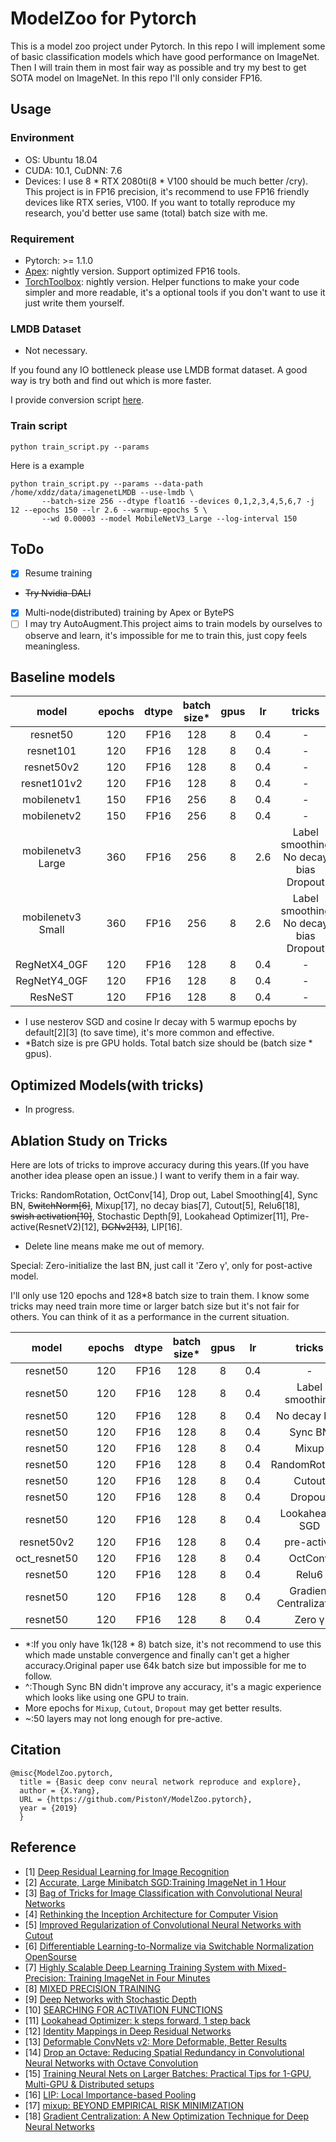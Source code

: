 # ModelZoo for Pytorch

This is a model zoo project under Pytorch. In this repo I will implement some of basic classification
models which have good performance on ImageNet. Then I will train them in most fair way as possible and
try my best to get SOTA model on ImageNet. In this repo I'll only consider FP16.


## Usage
### Environment
- OS: Ubuntu 18.04
- CUDA: 10.1, CuDNN: 7.6
- Devices: I use 8 * RTX 2080ti(8 * V100 should be much better /cry). This project is in FP16 precision, it's recommend to use FP16 friendly devices like 
RTX series, V100. If you want to totally reproduce my research, you'd better use same (total) batch size with me.

### Requirement
- Pytorch: >= 1.1.0
- [Apex](https://github.com/NVIDIA/apex): nightly version. Support optimized FP16 tools.
- [TorchToolbox](https://github.com/deeplearningforfun/torch-toolbox): nightly version.
Helper functions to make your code simpler and more readable, it's a optional tools
if you don't want to use it just write them yourself.

### LMDB Dataset
- Not necessary.

If you found any IO bottleneck please use LMDB format dataset. A good way is try both and find out
which is more faster.

I provide conversion script [here](scripts/generate_LMDB_dataset.py).

### Train script
```shell
python train_script.py --params
```
Here is a example
```shell
python train_script.py --params --data-path /home/xddz/data/imagenetLMDB --use-lmdb \
       --batch-size 256 --dtype float16 --devices 0,1,2,3,4,5,6,7 -j 12 --epochs 150 --lr 2.6 --warmup-epochs 5 \ 
       --wd 0.00003 --model MobileNetV3_Large --log-interval 150
```

## ToDo
- [x] Resume training
- ~~Try Nvidia-DALI~~
- [x] Multi-node(distributed) training by Apex or BytePS
- [ ] I may try AutoAugment.This project aims to train models by ourselves to observe and learn,
     it's impossible for me to train this, just copy feels meaningless.

## Baseline models

|model | epochs| dtype |batch size*|gpus  | lr  |  tricks|Params(M)/FLOPs  |top1/top5  |params/logs|
|:----:|:-----:|:-----:|:---------:|:----:|:---:|:------:|:---------------:|:---------:|:---------:|
|resnet50|120  |FP16   |128        |  8   |0.4  | -      | 25.6/4.1G       |77.36/-    |[Google Drive](https://drive.google.com/drive/folders/1orshUNj-4LroO2q-vyd45c_Iz7alQ50M?usp=sharing)|
|resnet101|120 |FP16   |128        |  8   |0.4  | -      | 44.7/7.8G       |79.13/94.38|[Google Drive](https://drive.google.com/drive/folders/1nmdpX39_9KidxxUXuL0uDYpDGjavQS0M?usp=sharing)|
|resnet50v2|120|FP16   |128        |  8   |0.4  | -      | 25.6/4.1G       |77.06/93.44|[Google Drive](https://drive.google.com/drive/folders/1W_GBANCv0eOQaTmDFZ-NrNJlUay5NP-C?usp=sharing)|
|resnet101v2|120|FP16  |128        |  8   |0.4  | -      | 44.6/7.8G       |78.90/94.39|[Google Drive](https://drive.google.com/drive/folders/1L4r5S9MciLUkBzzjZwZ-vlC2xH1O1Csj?usp=sharing)|
|mobilenetv1|150|FP16  |256        |  8   |0.4  | -      | 4.3/572.2M     |72.17/90.70|[Google Drive](https://drive.google.com/drive/folders/1n_4WTnh-anrszm1VCo35etmUsG7O4j9e?usp=sharing)|
|mobilenetv2|150|FP16  |256        |  8   |0.4  | -      | 3.5/305.3M     |71.94/90.59|[Google Drive](https://drive.google.com/drive/folders/1PqqyZ02L4h42KOVPSO6e9A0a_gVCir_b?usp=sharing)|
|mobilenetv3 Large|360|FP16  |256  |  8   |2.6  |Label smoothing No decay bias Dropout|   5.5/219M         |75.64/92.61 |[Google Drive](https://drive.google.com/drive/folders/1pZSDhNuSxSIyKq4Leyam9m5iQr1Xcpf6?usp=sharing)|
|mobilenetv3 Small|360|FP16  |256  |  8   |2.6  |Label smoothing No decay bias Dropout|   3.0/57.8M         |67.83/87.78 ||
|RegNetX4_0GF|120|FP16 |128        |  8   |0.4  | -      | 22.2/4.0G       |78.40/94.04||
|RegNetY4_0GF|120|FP16 |128        |  8   |0.4  | -      | 22.1/4.0G       |79.22/94.57||
|ResNeST     |120|FP16 |128        |  8   |0.4  | -      | 27.5/4.1G       |78.62/94.28||


- I use nesterov SGD and cosine lr decay with 5 warmup epochs by default[2][3] (to save time), it's more common and effective.
- *Batch size is pre GPU holds. Total batch size should be (batch size * gpus).


## Optimized Models(with tricks)
- In progress.

## Ablation Study on Tricks

Here are lots of tricks to improve accuracy during this years.(If you have another idea please open an issue.)
I want to verify them in a fair way.


Tricks: RandomRotation, OctConv[14], Drop out, Label Smoothing[4], Sync BN, ~~SwitchNorm[6]~~, Mixup[17], no decay bias[7], 
Cutout[5], Relu6[18], ~~swish activation[10]~~, Stochastic Depth[9], Lookahead Optimizer[11], Pre-active(ResnetV2)[12],
~~DCNv2[13]~~, LIP[16].

- Delete line means make me out of memory.

Special: Zero-initialize the last BN, just call it 'Zero γ', only for post-active model.

I'll only use 120 epochs and 128*8 batch size to train them.
I know some tricks may need train more time or larger batch size but it's not fair for others.
You can think of it as a performance in the current situation.


|model | epochs| dtype |batch size*|gpus  | lr  |  tricks|degree|top1/top5  |improve |params/logs|
|:----:|:-----:|:-----:|:---------:|:----:|:---:|:------:|:----:|:---------:|:------:|:----:|
|resnet50|120  |FP16   |128        | 8    |0.4  | -      |   -  |77.36/-    |baseline|[Google Drive](https://drive.google.com/drive/folders/1orshUNj-4LroO2q-vyd45c_Iz7alQ50M?usp=sharing)|
|resnet50|120  |FP16   |128        | 8    |0.4  |Label smoothing|smoothing=0.1|77.78/93.80 |**+0.42** |[Google Drive](https://drive.google.com/drive/folders/1CO8Fmbiy1TgEvdpU-KKV7AHIa7EanaqG?usp=sharing)|
|resnet50|120  |FP16   |128        | 8    |0.4  |No decay bias  |-            |77.28/93.61*|-0.08 |[Google Drive](https://drive.google.com/drive/folders/1oYC3EjLn-2nnWrS_UrhaP_3YY3uhWzhz?usp=sharing)|
|resnet50|120  |FP16   |128        | 8    |0.4  |Sync BN        |-            |77.31/93.49^|-0.05 |[Google Drive](https://drive.google.com/drive/folders/1QW2LSl7JsTcnCGM289N9wA-xkjkuhBvg?usp=sharing)|
|resnet50|120  |FP16   |128        | 8    |0.4  |Mixup          |alpha=0.2    |77.49/93.73 |**+0.13** |missing|
|resnet50|120  |FP16   |128        | 8    |0.4  |RandomRotation |degree=15    |76.64/93.28 |-1.15 |[Google Drive](https://drive.google.com/drive/folders/1FYmTVStop4VT5LA9RCPUbWPnzGsEJoCy?usp=sharing)|
|resnet50|120  |FP16   |128        | 8    |0.4  |Cutout         |read code    |77.44/93.62 |**+0.08** |[Google Drive](https://drive.google.com/drive/folders/1HhDTDkj6Zg_oJT-5TQZu1RP-CYs1fr3U?usp=sharing)|
|resnet50|120  |FP16   |128        | 8    |0.4  |Dropout        |rate=0.3     |77.11/93.58 |-0.25 |[Google Drive](https://drive.google.com/drive/folders/1sA6e8sewz-Za6ySUUJcLpiTjV9V1Fk8f?usp=sharing)|
|resnet50|120  |FP16   |128        | 8    |0.4  |Lookahead-SGD  |    -        |77.23/93.39 |-0.13 |[Google Drive](https://drive.google.com/drive/folders/1gC8pD7CDDQ7haBKhNBNqj8i9Xsk3cNla?usp=sharing)|
|resnet50v2|120  |FP16 |128        | 8    |0.4  |pre-active     |    -        |77.06/93.44~|-0.30 |[Google Drive](https://drive.google.com/drive/folders/1W_GBANCv0eOQaTmDFZ-NrNJlUay5NP-C?usp=sharing)|
|oct_resnet50|120  |FP16 |128      | 8    |0.4  |OctConv        |alpha=0.125  |-|-||
|resnet50|120  |FP16   |128        | 8    |0.4  |Relu6          |             |77.28/93.5  |-0.08 |[Google Drive](https://drive.google.com/drive/folders/1en9SQq2ZeswaZoTiYDAR_vQS3YAJU5gq?usp=sharing)|
|resnet50|120  |FP16   |128        | 8    |0.4  |Gradient Centralization|Conv only|77.40/93.57 |**+0.40**||
|resnet50|120  |FP16   |128        | 8    |0.4  |Zero γ         |             |77.24/- |**+0.24**||


- *:If you only have 1k(128 * 8) batch size, it's not recommend to use this which made unstable convergence and finally 
    can't get a higher accuracy.Original paper use 64k batch size but impossible for me to follow.
- ^:Though Sync BN didn't improve any accuracy, it's a magic experience which looks like using one GPU to train.
- More epochs for `Mixup`, `Cutout`, `Dropout` may get better results.
- ~:50 layers may not long enough for pre-active.

## Citation
```
@misc{ModelZoo.pytorch,
  title = {Basic deep conv neural network reproduce and explore},
  author = {X.Yang},
  URL = {https://github.com/PistonY/ModelZoo.pytorch},
  year = {2019}
  }
```

## Reference
- [1] [Deep Residual Learning for Image Recognition](https://arxiv.org/pdf/1512.03385.pdf)
- [2] [Accurate, Large Minibatch SGD:Training ImageNet in 1 Hour](https://arxiv.org/pdf/1706.02677.pdf)
- [3] [Bag of Tricks for Image Classification with Convolutional Neural Networks](https://arxiv.org/pdf/1812.01187.pdf)
- [4] [Rethinking the Inception Architecture for Computer Vision](https://arxiv.org/pdf/1512.00567.pdf)
- [5] [Improved Regularization of Convolutional Neural Networks with Cutout](https://arxiv.org/pdf/1708.04552.pdf)
- [6] [Differentiable Learning-to-Normalize via Switchable Normalization](https://arxiv.org/pdf/1806.10779.pdf) [OpenSourse](https://github.com/switchablenorms/Switchable-Normalization)
- [7] [Highly Scalable Deep Learning Training System with Mixed-Precision: Training ImageNet in Four Minutes](https://arxiv.org/pdf/1807.11205.pdf)
- [8] [MIXED PRECISION TRAINING](https://arxiv.org/pdf/1710.03740.pdf)
- [9] [Deep Networks with Stochastic Depth](https://arxiv.org/pdf/1603.09382.pdf)
- [10] [SEARCHING FOR ACTIVATION FUNCTIONS](https://arxiv.org/pdf/1710.05941.pdf)
- [11] [Lookahead Optimizer: k steps forward, 1 step back](https://arxiv.org/abs/1907.08610)
- [12] [Identity Mappings in Deep Residual Networks](https://arxiv.org/pdf/1603.05027.pdf)
- [13] [Deformable ConvNets v2: More Deformable, Better Results](https://arxiv.org/pdf/1811.11168.pdf)
- [14] [Drop an Octave: Reducing Spatial Redundancy in Convolutional Neural Networks with Octave Convolution](https://export.arxiv.org/pdf/1904.05049)
- [15] [Training Neural Nets on Larger Batches: Practical Tips for 1-GPU, Multi-GPU & Distributed setups](https://medium.com/huggingface/training-larger-batches-practical-tips-on-1-gpu-multi-gpu-distributed-setups-ec88c3e51255)
- [16] [LIP: Local Importance-based Pooling](https://arxiv.org/pdf/1908.04156v1.pdf)
- [17] [mixup: BEYOND EMPIRICAL RISK MINIMIZATION](https://arxiv.org/pdf/1710.09412.pdf)
- [18] [Gradient Centralization: A New Optimization Technique for Deep Neural Networks](https://arxiv.org/pdf/2004.01461.pdf)